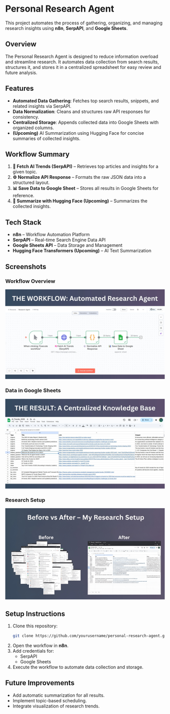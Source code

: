 # Personal Research Agent

This project automates the process of gathering, organizing, and managing research insights using **n8n**, **SerpAPI**, and **Google Sheets**.

## Overview
The Personal Research Agent is designed to reduce information overload and streamline research. It automates data collection from search results, structures it, and stores it in a centralized spreadsheet for easy review and future analysis.

## Features
- **Automated Data Gathering**: Fetches top search results, snippets, and related insights via SerpAPI.
- **Data Normalization**: Cleans and structures raw API responses for consistency.
- **Centralized Storage**: Appends collected data into Google Sheets with organized columns.
- **(Upcoming)** AI Summarization using Hugging Face for concise summaries of collected insights.

## Workflow Summary
1. **🧠 Fetch AI Trends (SerpAPI)** – Retrieves top articles and insights for a given topic.  
2. **⚙️ Normalize API Response** – Formats the raw JSON data into a structured layout.  
3. **📊 Save Data to Google Sheet** – Stores all results in Google Sheets for reference.  
4. **🧾 Summarize with Hugging Face (Upcoming)** – Summarizes the collected insights.

## Tech Stack
- **n8n** – Workflow Automation Platform  
- **SerpAPI** – Real-time Search Engine Data API  
- **Google Sheets API** – Data Storage and Management  
- **Hugging Face Transformers (Upcoming)** – AI Text Summarization

## Screenshots
### Workflow Overview
![Workflow Overview](screenshots/1.jpg)

### Data in Google Sheets
![Google Sheets Data](screenshots/2.jpg)

### Research Setup
![Research setup](screenshots/3.jpg)

## Setup Instructions
1. Clone this repository:
   ```bash
   git clone https://github.com/yourusername/personal-research-agent.git
   ```
2. Open the workflow in **n8n**.
3. Add credentials for:
   - SerpAPI
   - Google Sheets
4. Execute the workflow to automate data collection and storage.

## Future Improvements
- Add automatic summarization for all results.  
- Implement topic-based scheduling.  
- Integrate visualization of research trends.

